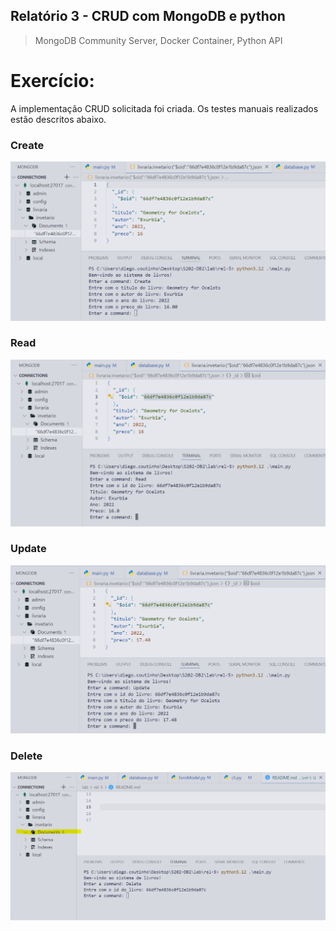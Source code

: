 ## Relatório 3 - CRUD com MongoDB e python
> MongoDB Community Server, Docker Container, Python API

# Exercício:
A implementação CRUD solicitada foi criada. Os testes manuais realizados estão descritos abaixo.

### Create
![alt text](figures/image.png)

### Read
![alt text](figures/image-1.png)

### Update
![alt text](figures/image-2.png)

### Delete
![alt text](figures/image-3.png)
